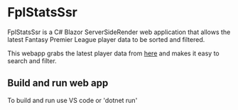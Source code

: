 # FplStatsSsr

FplStatsSsr is a C# Blazor ServerSideRender web application that allows the latest Fantasy Premier League player data to be sorted and filtered.

This webapp grabs the latest player data from [here]("https://fantasy.premierleague.com/api/bootstrap-static/")
and makes it easy to search and filter.

## Build and run web app

To build and run use VS code or 'dotnet run'
